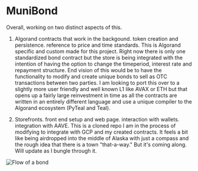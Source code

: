 # MuniBond

Overall, working on two distinct aspects of this. 

1) Algorand contracts that work in the backgound. token creation and persistence. reference to price and time standards. This is Algorand specific and custom made for this project. Right now there is only one standardized bond contract but the store is being integrated with the intention of having the option to change the timeperiod, interest rate and repayment structure. End vision of this would be to have the functionality to modify and create unique bonds to sell as OTC transactions between two parties. I am looking to port this over to a slightly more user friendly and well known L1 like AVAX or ETH but that opens up a fairly large reinvestment in time as all the contracts are written in an entirely different language and use a unique compiler to the Algorand ecosystem (PyTeal and Teal). 



2) Storefronts. front end setup and web page. interaction with wallets. integration with AAVE. This is a cloned repo I am in the process of modifying to integrate with GCP and my created contracts. It feels a bit like being airdropped into the middle of Alaska with just a compass and the rough idea that there is a town "that-a-way." But it's coming along. Will update as I bungle through it.


![Flow of a bond](https://user-images.githubusercontent.com/42774042/174642625-d03dcbbe-cd7c-4e65-a392-b6168e80fa6e.png)
